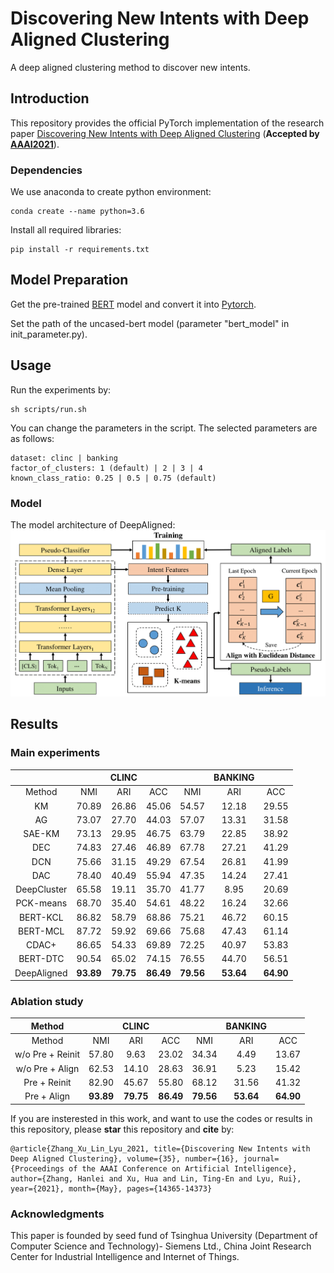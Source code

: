 # Discovering New Intents with Deep Aligned Clustering
A deep aligned clustering method to discover new intents. 

## Introduction
This repository provides the official PyTorch implementation of the research paper [Discovering New Intents with Deep Aligned Clustering](https://arxiv.org/pdf/2012.08987.pdf) (**Accepted by [AAAI2021](https://aaai.org/Conferences/AAAI-21/)**).

### Dependencies 

We use anaconda to create python environment:
```
conda create --name python=3.6
```
Install all required libraries:
```
pip install -r requirements.txt
```

## Model Preparation
Get the pre-trained [BERT](https://storage.googleapis.com/bert_models/2018_10_18/uncased_L-12_H-768_A-12.zip) model and convert it into [Pytorch](https://huggingface.co/transformers/converting_tensorflow_models.html). 

Set the path of the uncased-bert model (parameter "bert_model" in init_parameter.py).

## Usage

Run the experiments by: 
```
sh scripts/run.sh
```
You can change the parameters in the script. The selected parameters are as follows:
```
dataset: clinc | banking
factor_of_clusters: 1 (default) | 2 | 3 | 4 
known_class_ratio: 0.25 | 0.5 | 0.75 (default)
```

### Model

The model architecture of DeepAligned:
![Model](figs/model.png "Model")


##  Results
### Main experiments
|   |       | CLINC |       |       |BANKING|       | 
|:--------:|:-----:|:-----:|:-----:|:-----:|:-----:|:-----:|
| Method   |  NMI  |  ARI  |  ACC  |  NMI  |  ARI  |  ACC  | 
| KM       | 70.89 | 26.86 | 45.06 | 54.57 | 12.18 | 29.55 | 
| AG       | 73.07 | 27.70 | 44.03 | 57.07 | 13.31 | 31.58 | 
| SAE-KM   | 73.13 | 29.95 | 46.75 | 63.79 | 22.85 | 38.92 | 
| DEC      | 74.83 | 27.46 | 46.89 | 67.78 | 27.21 | 41.29 | 
| DCN      | 75.66 | 31.15 | 49.29 | 67.54 | 26.81 | 41.99 | 
| DAC      | 78.40 | 40.49 | 55.94 | 47.35 | 14.24 | 27.41 | 
| DeepCluster  | 65.58 | 19.11 | 35.70 | 41.77 | 8.95  | 20.69 |
| PCK-means| 68.70 | 35.40 | 54.61 | 48.22 | 16.24 | 32.66 | 
| BERT-KCL | 86.82 | 58.79 | 68.86 | 75.21 | 46.72 | 60.15 | 
| BERT-MCL | 87.72 | 59.92 | 69.66 | 75.68 | 47.43 | 61.14 | 
| CDAC+ | 86.65 | 54.33 | 69.89 | 72.25 | 40.97 | 53.83 | 
| BERT-DTC | 90.54 | 65.02 | 74.15 | 76.55 | 44.70 | 56.51 | 
| DeepAligned   | __93.89__ | __79.75__ | __86.49__ | __79.56__ | __53.64__ | __64.90__ | 

### Ablation study
| Method   |       | CLINC |       |       |BANKING|       |   
|:--------:|:-----:|:-----:|:-----:|:-----:|:-----:|:-----:|
| Method   |  NMI  |  ARI  |  ACC  |  NMI  |  ARI  |  ACC  |
| w/o Pre + Reinit      | 57.80 | 9.63 | 23.02 | 34.34 | 4.49 | 13.67 | 
| w/o Pre + Align   | 62.53 | 14.10 | 28.63 | 36.91 | 5.23 | 15.42 | 
| Pre + Reinit      | 82.90 | 45.67 | 55.80 | 68.12 | 31.56 | 41.32 | 
| Pre + Align   | __93.89__ | __79.75__ | __86.49__ | __79.56__ | __53.64__ | __64.90__ | 


If you are insterested in this work, and want to use the codes or results in this repository, please **star** this repository and **cite** by:
```
@article{Zhang_Xu_Lin_Lyu_2021, title={Discovering New Intents with Deep Aligned Clustering}, volume={35}, number={16}, journal={Proceedings of the AAAI Conference on Artificial Intelligence}, author={Zhang, Hanlei and Xu, Hua and Lin, Ting-En and Lyu, Rui}, year={2021}, month={May}, pages={14365-14373}
```
### Acknowledgments
This paper is founded by seed fund of Tsinghua University (Department of Computer Science and Technology)- Siemens Ltd., China Joint Research Center for Industrial Intelligence and Internet of Things.
